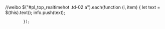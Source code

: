  
 //weibo
 $("#pl_top_realtimehot .td-02 a").each(function (i, item) {
                let text = $(this).text();
                info.push(text);

            });